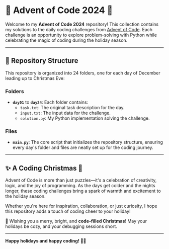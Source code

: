 
# 🎄 Advent of Code 2024 🎄

Welcome to my **Advent of Code 2024** repository! This collection contains my solutions to the daily coding challenges from [Advent of Code](https://adventofcode.com/2024). Each challenge is an opportunity to explore problem-solving with Python while celebrating the magic of coding during the holiday season.

---

## 📂 Repository Structure

This repository is organized into 24 folders, one for each day of December leading up to Christmas Eve:

### Folders
- **`day01`** to **`day24`**: Each folder contains:
  - `task.txt`: The original task description for the day.
  - `input.txt`: The input data for the challenge.
  - `solution.py`: My Python implementation solving the challenge.

### Files
- **`main.py`**: The core script that initializes the repository structure, ensuring every day's folder and files are neatly set up for the coding journey.

---

## ✨ A Coding Christmas 🎅

Advent of Code is more than just puzzles—it's a celebration of creativity, logic, and the joy of programming. As the days get colder and the nights longer, these coding challenges bring a spark of warmth and excitement to the holiday season.

Whether you're here for inspiration, collaboration, or just curiosity, I hope this repository adds a touch of coding cheer to your holiday!

🎄 Wishing you a merry, bright, and **code-filled Christmas**! May your holidays be cozy, and your debugging sessions short.

---

**Happy holidays and happy coding! 🎅🎁**

